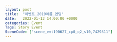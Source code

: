```yaml
---
layout: post
title:  "이벤트_2019여름_엔딩"
date:   2022-01-13 14:00:00 +0000
categories: Event
Tags: Story Event
SceneCode: ["scene_evt190627_cp0_q2_s10,7429311"]
---
```

